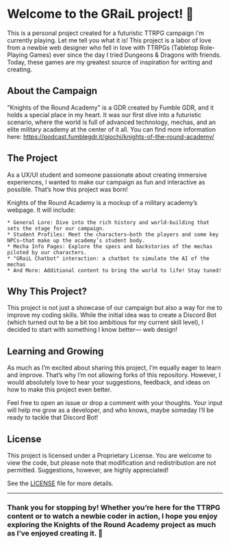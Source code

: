 # Welcome to the GRaiL project! 🎉

This is a personal project created for a futuristic TTRPG campaign i'm currently playing. Let me tell you what it is!
This project is a labor of love from a newbie web designer who fell in love with TTRPGs (Tabletop Role-Playing Games) ever since the day I tried Dungeons & Dragons with friends. Today, these games are my greatest source of inspiration for writing and creating.

## About the Campaign

"Knights of the Round Academy" is a GDR created by Fumble GDR, and it holds a special place in my heart. It was our first dive into a futuristic scenario, where the world is full of advanced technology, mechas, and an elite military academy at the center of it all. 
You can find more information here: https://podcast.fumblegdr.it/giochi/knights-of-the-round-academy/


## The Project

As a UX/UI student and someone passionate about creating immersive experiences, I wanted to make our campaign as fun and interactive as possible. That’s how this project was born!

Knights of the Round Academy is a mockup of a military academy’s webpage. It will include:

    * General Lore: Dive into the rich history and world-building that sets the stage for our campaign.
    * Student Profiles: Meet the characters—both the players and some key NPCs—that make up the academy’s student body.
    * Mecha Info Pages: Explore the specs and backstories of the mechas piloted by our characters.
    * "GRaiL Chatbot" interaction: a chatbot to simulate the AI of the mechas
    * And More: Additional content to bring the world to life! Stay tuned!

## Why This Project?

This project is not just a showcase of our campaign but also a way for me to improve my coding skills. While the initial idea was to create a Discord Bot (which turned out to be a bit too ambitious for my current skill level), I decided to start with something I know better— web design!

## Learning and Growing

As much as I’m excited about sharing this project, I’m equally eager to learn and improve. That’s why I’m not allowing forks of this repository. However, I would absolutely love to hear your suggestions, feedback, and ideas on how to make this project even better.

Feel free to open an issue or drop a comment with your thoughts. Your input will help me grow as a developer, and who knows, maybe someday I’ll be ready to tackle that Discord Bot!

## License

This project is licensed under a Proprietary License. You are welcome to view the code, but please note that modification and redistribution are not permitted. Suggestions, however, are highly appreciated!

See the [LICENSE](./LICENSE) file for more details.

________________________________________________________________________________________________________________

### Thank you for stopping by! Whether you’re here for the TTRPG content or to watch a newbie coder in action, I hope you enjoy exploring the Knights of the Round Academy project as much as I’ve enjoyed creating it. 🚀